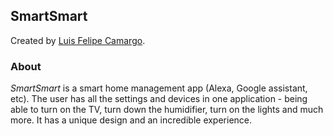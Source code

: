 ## SmartSmart

Created by [Luis Felipe Camargo](https://github.com/camargolfelipe).

### About

_SmartSmart_ is a smart home management app (Alexa, Google assistant, etc). The user has all the settings and devices in one application - being able to turn on the TV, turn down the humidifier, turn on the lights and much more. It has a unique design and an incredible experience.


